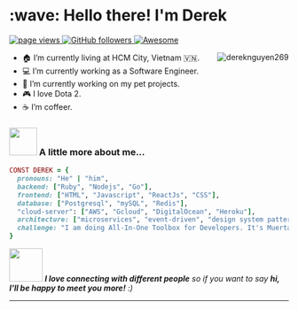 <h1 align="left" id="macropower-title">:wave: Hello there! I'm Derek</h1>
<p align="left">
  <a href="https://github.com/dereknguyen269">
    <img src="https://komarev.com/ghpvc/?username=dereknguyen269" alt="page views">
  </a>
  <a href="https://github.com/dereknguyen269?tab=followers">
    <img alt="GitHub followers" src="https://img.shields.io/github/followers/dereknguyen269?color=green&logo=github">
  </a>
  <a href="https://github.com/abhisheknaiidu/awesome-github-profile-readme">
    <img alt="Awesome" src="https://awesome.re/mentioned-badge.svg">
  </a>
</p>

<a href="#dereknguyen269-title">
  <img src="https://github-readme-stats.vercel.app/api?username=dereknguyen269&show_icons=true" alt="dereknguyen269" align="right" />
</a>

- :house: I’m currently living at HCM City, Vietnam 🇻🇳.
- :computer: I’m currently working as a Software Engineer.
- :dart: I’m currently working on my pet projects.
- :video_game: I love Dota 2.
- :coffee: I’m coffeer.

### <img src="https://media.giphy.com/media/VgCDAzcKvsR6OM0uWg/giphy.gif" width="50"> A little more about me...  

```ruby
CONST DEREK = {
  pronouns: "He" | "him",
  backend: ["Ruby", "Nodejs", "Go"],
  frontend: ["HTML", "Javascript", "ReactJs", "CSS"],
  database: ["Postgresql", "mySQL", "Redis"],
  "cloud-server": ["AWS", "Gcloud", "DigitalOcean", "Heroku"],
  architecture: ["microservices", "event-driven", "design system pattern"],
  challenge: "I am doing All-In-One Toolbox for Developers. It's Muerta Toolbox."
}
```

<img src="https://media.giphy.com/media/LnQjpWaON8nhr21vNW/giphy.gif" width="60"> <em><b>I love connecting with different people</b> so if you want to say <b>hi, I'll be happy to meet you more!</b> :)</em>

---
